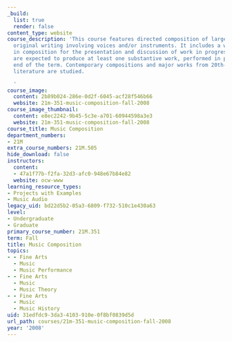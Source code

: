 ```yaml
---
_build:
  list: true
  render: false
content_type: website
course_description: 'This course features directed composition of larger forms of
  original writing involving voices and/or instruments. It includes a weekly seminar
  in composition for the presentation and discussion of work in progress. Students
  are expected to produce at least one substantive work, performed in public, by the
  end of the term. Contemporary compositions and major works from 20th-century music
  literature are studied.

  '
course_image:
  content: 2b89b024-286e-0d2f-6045-acf28f546b66
  website: 21m-351-music-composition-fall-2008
course_image_thumbnail:
  content: e8ec2242-9b45-5c3e-a701-60944598a3e3
  website: 21m-351-music-composition-fall-2008
course_title: Music Composition
department_numbers:
- 21M
extra_course_numbers: 21M.505
hide_download: false
instructors:
  content:
  - 47a1f77b-f2fa-32d3-afc0-948e67b84e82
  website: ocw-www
learning_resource_types:
- Projects with Examples
- Music Audio
legacy_uid: bd22d5b2-05a3-6809-f732-510c1e430a63
level:
- Undergraduate
- Graduate
primary_course_number: 21M.351
term: Fall
title: Music Composition
topics:
- - Fine Arts
  - Music
  - Music Performance
- - Fine Arts
  - Music
  - Music Theory
- - Fine Arts
  - Music
  - Music History
uid: 31edfdc9-3da3-4103-910e-0f8bf0839d5d
url_path: courses/21m-351-music-composition-fall-2008
year: '2008'
---
```

